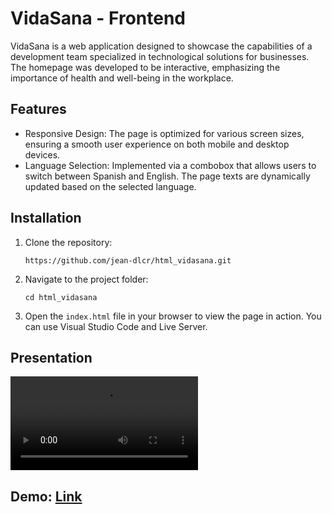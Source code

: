 # VidaSana - Frontend

VidaSana is a web application designed to showcase the capabilities of a development team specialized in technological solutions for businesses. The homepage was developed to be interactive, emphasizing the importance of health and well-being in the workplace.

## Features

* Responsive Design: The page is optimized for various screen sizes, ensuring a smooth user experience on both mobile and desktop devices.
* Language Selection: Implemented via a combobox that allows users to switch between Spanish and English. The page texts are dynamically updated based on the selected language.

## Installation

1.  Clone the repository:
    ```
    https://github.com/jean-dlcr/html_vidasana.git
    ```
2.  Navigate to the project folder:
    ```
    cd html_vidasana
    ```    
3.  Open the `index.html` file in your browser to view the page in action. You can use Visual Studio Code and Live Server.

## Presentation

<video src="https://github.com/user-attachments/assets/1ee3903d-1a80-4d3f-a2c5-ec78cc6620b4" controls type="video/mp4"></video>

## Demo: [Link](https://jean-dlcr.github.io/html_vidasana/index.html)




